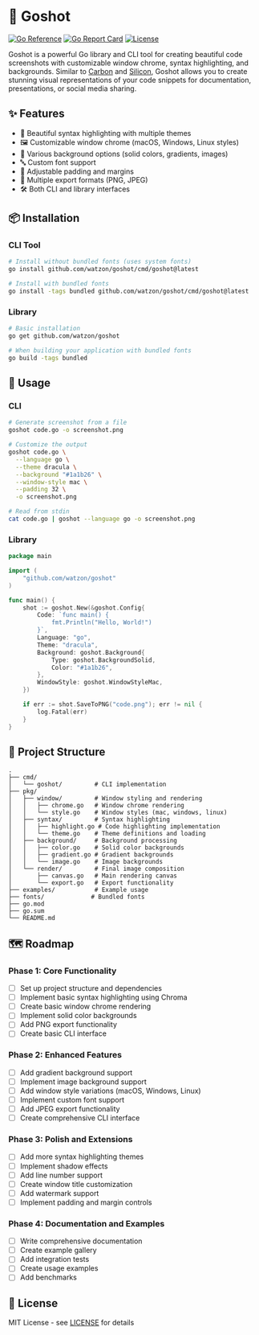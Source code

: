 # 🎨 Goshot

[![Go Reference](https://pkg.go.dev/badge/github.com/watzon/goshot.svg)](https://pkg.go.dev/github.com/watzon/goshot)
[![Go Report Card](https://goreportcard.com/badge/github.com/watzon/goshot)](https://goreportcard.com/report/github.com/watzon/goshot)
[![License](https://img.shields.io/github/license/watzon/goshot)](https://github.com/watzon/goshot/blob/main/LICENSE)

Goshot is a powerful Go library and CLI tool for creating beautiful code screenshots with customizable window chrome, syntax highlighting, and backgrounds. Similar to [Carbon](https://carbon.now.sh) and [Silicon](https://github.com/Aloxaf/Silicon), Goshot allows you to create stunning visual representations of your code snippets for documentation, presentations, or social media sharing.

## ✨ Features

- 🎨 Beautiful syntax highlighting with multiple themes
- 🖼 Customizable window chrome (macOS, Windows, Linux styles)
- 🌈 Various background options (solid colors, gradients, images)
- 🔤 Custom font support
- 📏 Adjustable padding and margins
- 💾 Multiple export formats (PNG, JPEG)
- 🛠 Both CLI and library interfaces

## 📦 Installation

### CLI Tool

```bash
# Install without bundled fonts (uses system fonts)
go install github.com/watzon/goshot/cmd/goshot@latest

# Install with bundled fonts
go install -tags bundled github.com/watzon/goshot/cmd/goshot@latest
```

### Library

```bash
# Basic installation
go get github.com/watzon/goshot

# When building your application with bundled fonts
go build -tags bundled
```

## 🚀 Usage

### CLI

```bash
# Generate screenshot from a file
goshot code.go -o screenshot.png

# Customize the output
goshot code.go \
  --language go \
  --theme dracula \
  --background "#1a1b26" \
  --window-style mac \
  --padding 32 \
  -o screenshot.png

# Read from stdin
cat code.go | goshot --language go -o screenshot.png
```

### Library

```go
package main

import (
    "github.com/watzon/goshot"
)

func main() {
    shot := goshot.New(&goshot.Config{
        Code: `func main() {
            fmt.Println("Hello, World!")
        }`,
        Language: "go",
        Theme: "dracula",
        Background: goshot.Background{
            Type: goshot.BackgroundSolid,
            Color: "#1a1b26",
        },
        WindowStyle: goshot.WindowStyleMac,
    })

    if err := shot.SaveToPNG("code.png"); err != nil {
        log.Fatal(err)
    }
}
```

## 📁 Project Structure

```
.
├── cmd/
│   └── goshot/         # CLI implementation
├── pkg/
│   ├── window/         # Window styling and rendering
│   │   ├── chrome.go   # Window chrome rendering
│   │   └── style.go    # Window styles (mac, windows, linux)
│   ├── syntax/         # Syntax highlighting
│   │   ├── highlight.go # Code highlighting implementation
│   │   └── theme.go    # Theme definitions and loading
│   ├── background/     # Background processing
│   │   ├── color.go    # Solid color backgrounds
│   │   ├── gradient.go # Gradient backgrounds
│   │   └── image.go    # Image backgrounds
│   └── render/         # Final image composition
│       ├── canvas.go   # Main rendering canvas
│       └── export.go   # Export functionality
├── examples/           # Example usage
├── fonts/             # Bundled fonts
├── go.mod
├── go.sum
└── README.md
```

## 🗺 Roadmap

### Phase 1: Core Functionality
- [ ] Set up project structure and dependencies
- [ ] Implement basic syntax highlighting using Chroma
- [ ] Create basic window chrome rendering
- [ ] Implement solid color backgrounds
- [ ] Add PNG export functionality
- [ ] Create basic CLI interface

### Phase 2: Enhanced Features
- [ ] Add gradient background support
- [ ] Implement image background support
- [ ] Add window style variations (macOS, Windows, Linux)
- [ ] Implement custom font support
- [ ] Add JPEG export functionality
- [ ] Create comprehensive CLI interface

### Phase 3: Polish and Extensions
- [ ] Add more syntax highlighting themes
- [ ] Implement shadow effects
- [ ] Add line number support
- [ ] Create window title customization
- [ ] Add watermark support
- [ ] Implement padding and margin controls

### Phase 4: Documentation and Examples
- [ ] Write comprehensive documentation
- [ ] Create example gallery
- [ ] Add integration tests
- [ ] Create usage examples
- [ ] Add benchmarks

## 📝 License

MIT License - see [LICENSE](LICENSE) for details

